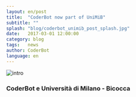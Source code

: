 ```yaml
---
layout: en/post
title:  "CoderBot now part of UniMiB"
subtitle: ""
splash: "blog/coderbot_unimib_post_splash.jpg"
date:   2017-03-01 12:00:00
category: blog
tags:   news
author: CoderBot
language: en
---
```

![intro]({{site.baseurl}}/img/blog/coderbot_unimib_intro.jpg)

### CoderBot e Università di Milano - Bicocca
